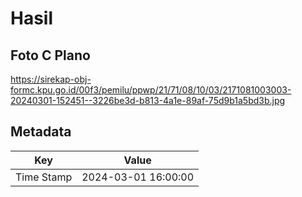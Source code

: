 # Hasil

## Foto C Plano

https://sirekap-obj-formc.kpu.go.id/00f3/pemilu/ppwp/21/71/08/10/03/2171081003003-20240301-152451--3226be3d-b813-4a1e-89af-75d9b1a5bd3b.jpg


## Metadata

| Key        | Value               |
| ---------- | ------------------- |
| Time Stamp | 2024-03-01 16:00:00 |



